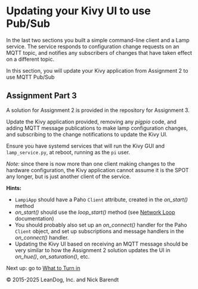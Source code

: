 # Updating your Kivy UI to use Pub/Sub

In the last two sections you built a simple command-line client and a Lamp service.  The service responds to configuration change requests on an MQTT topic, and notifies any subscribers of changes that have taken effect on a different topic.

In this section, you will update your Kivy application from Assignment 2 to use MQTT Pub/Sub

## Assignment Part 3
A solution for Assignment 2 is provided in the repository for Assignment 3.

Update the Kivy application provided, removing any *pigpio* code, and adding MQTT message publications to make lamp configuration changes, and subscribing to the change notifications to update the Kivy UI.

Ensure you have systemd services that will run the Kivy GUI and `lamp_service.py`, at reboot, running as the `pi` user.

*Note:* since there is now more than one client making changes to the hardware configuration, the Kivy application cannot assume it is the SPOT any longer, but is just another client of the service.

**Hints:**

* `LampiApp` should have a Paho `Client` attribute, created in the _on\_start()_ method 
* _on\_start()_ should use the _loop\_start()_ method (see [Network Loop](https://www.eclipse.org/paho/clients/python/docs/#network-loop) documentation)
* You should probably also set up an _on\_connect()_ handler for the Paho `Client` object, and set up subscriptions and message handlers in the _on\_connect()_ handler.
* Updating the Kivy UI based on receiving an MQTT message should be very similar to how the Assignment 2 solution updates the UI in _on\_hue()_, _on\_saturation()_, etc.

Next up: go to [What to Turn in](../03.8_Assignment/README.md)

&copy; 2015-2025 LeanDog, Inc. and Nick Barendt
